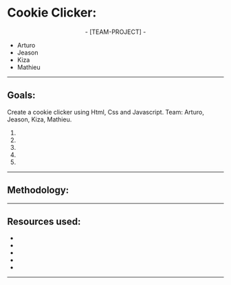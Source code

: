 # Cookie Clicker:
<p align="center"> - [TEAM-PROJECT] - </p>

<p align="center">
<ul>
  <li>Arturo</li>
  <li>Jeason</li>
  <li>Kiza</li>
  <li>Mathieu</li>
</ul>
</p>

<hr>

<h2>Goals:</h2> 
<p>Create a cookie clicker using Html, Css and Javascript. Team: Arturo, Jeason, Kiza, Mathieu.</p>

<ol>
  <li></li>
  <li></li>
  <li></li>
  <li></li>
  <li></li>
</ol>

<hr>

<h2>Methodology:</h2>
<p></p>

<hr>

<h2>Resources used:</h2>

<ul>
  <li></li>
  <li></li>
  <li></li>
  <li></li>
  <li></li>
</ul>

<hr>

